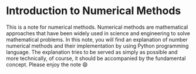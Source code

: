 # Introduction to Numerical Methods

This is a note for numerical methods. Numerical methods are mathematical approaches that have been widely used in science and engineering to solve mathematical problems. In this note, you will find an explanation of number numerical methods and their implementation by using Python programming language. The explanation tries to be served as simply as possible and more technically, of course, it should be accompanied by the fundamental concept. Please enjoy the note 😄
